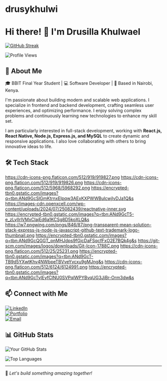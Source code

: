 ﻿# drusykhulwi
# Hi there! 👋 I'm Drusilla Khulwael
[![GitHub Streak](https://streak-stats.demolab.com?user=drusykhulwi&theme=dark&hide_border=true)](https://git.io/streak-stats)

![Profile Views](https://komarev.com/ghpvc/?username=drusykhulwi&label=Profile%20Views&color=0e75b6&style=flat)

## 🚀 About Me

🎓 BBIT Final Year Student | 💻 Software Developer | 📍 Based in Nairobi, Kenya.

I'm passionate about building modern and scalable web applications. I specialize in frontend and backend development, crafting seamless user experiences, and optimizing performance. I enjoy solving complex problems and continuously learning new technologies to enhance my skill set. 

I am particularly interested in full-stack development, working with **React.js, React Native, Node.js, Express.js, and MySQL** to create dynamic and responsive applications. I also love collaborating with others to bring innovative ideas to life.

## 🛠️ Tech Stack
https://cdn-icons-png.flaticon.com/512/919/919827.png  https://cdn-icons-png.flaticon.com/512/919/919826.png  https://cdn-icons-png.flaticon.com/512/5968/5968292.png https://encrypted-tbn0.gstatic.com/images?q=tbn:ANd9GcSlGmKtrnxElpqw3AExKXPWWBulcwjlvDJa1Q&s https://images-cdn.openxcell.com/wp-content/uploads/2024/07/25082439/reactnative-inner.svg https://encrypted-tbn0.gstatic.com/images?q=tbn:ANd9GcT5-e_zLyIIrlVMxClajEd6a1KCSg8D5koXLQ&s https://w7.pngwing.com/pngs/846/87/png-transparent-mean-solution-stack-express-js-node-js-javascript-github-text-trademark-logo-thumbnail.png https://encrypted-tbn0.gstatic.com/images?q=tbn:ANd9GcQGGT_pnMHJdps9fGjcDaFSqcfFxO2E7BQk4g&s 
https://git-scm.com/images/logos/downloads/Git-Icon-1788C.png  https://cdn-icons-png.flaticon.com/512/25/25231.png https://encrypted-tbn0.gstatic.com/images?q=tbn:ANd9GcT-TB9d5YXwtKhv4NWbpeTBVveYvcxu9gMJng&s https://cdn-icons-png.flaticon.com/512/6124/6124991.png https://encrypted-tbn0.gstatic.com/images?q=tbn:ANd9GcTyIEyfClNU0SVPqlWPYBvqUG3JjBr-Orm3dw&s


## 📫 Connect with Me

[![LinkedIn](https://img.shields.io/badge/-LinkedIn-0077B5?style=flat&logo=linkedin&logoColor=white)](https://www.linkedin.com/in/drusillakhulwael/)  
[![Portfolio](https://img.shields.io/badge/-Portfolio-000?style=flat&logo=react&logoColor=white)](https://drusillakhulwael.vercel.app/)  
[![Email](https://img.shields.io/badge/-Email-D14836?style=flat&logo=gmail&logoColor=white)](mailto:drusillakhulwael@gmail.com)

## 📊 GitHub Stats

![Your GitHub Stats](https://github-readme-stats.vercel.app/api?drusykhulwi&show_icons=true&theme=tokyonight)

![Top Languages](https://github-readme-stats.vercel.app/api/top-langs/?drusykhulwi&layout=compact&theme=tokyonight)

---
🚀 _Let's build something amazing together!_

